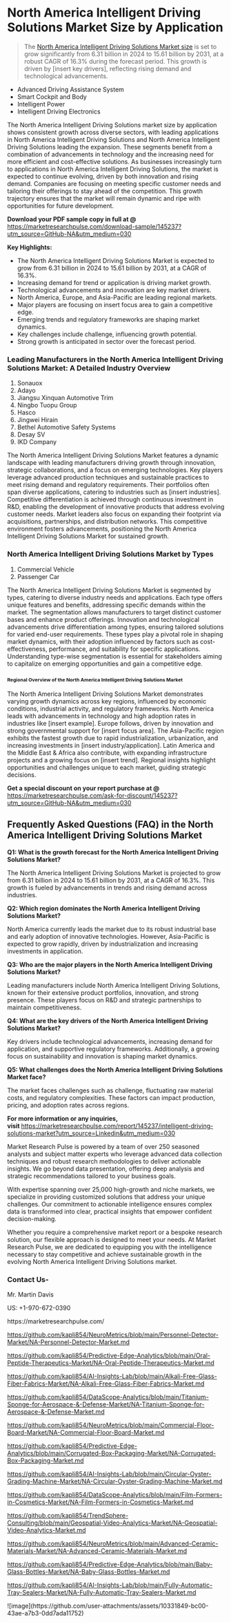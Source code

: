 <h1>North America Intelligent Driving Solutions Market&nbsp;Size by Application</h1><blockquote><p>The <a href="https://marketresearchpulse.com/download-sample/145237?utm_source=GitHub-NA&amp;utm_medium=030">North America Intelligent Driving Solutions Market size</a> is set to grow significantly from 6.31 billion in 2024 to 15.61 billion by 2031, at a robust CAGR of 16.3% during the forecast period. This growth is driven by [insert key drivers], reflecting rising demand and technological advancements.</p></blockquote><ul><li>Advanced Driving Assistance System<li> Smart Cockpit and Body<li> Intelligent Power<li> Intelligent Driving Electronics</li></ul><p>The North America Intelligent Driving Solutions market size by application shows consistent growth across diverse sectors, with leading applications in North America Intelligent Driving Solutions and North America Intelligent Driving Solutions leading the expansion. These segments benefit from a combination of advancements in technology and the increasing need for more efficient and cost-effective solutions. As businesses increasingly turn to applications in North America Intelligent Driving Solutions, the market is expected to continue evolving, driven by both innovation and rising demand. Companies are focusing on meeting specific customer needs and tailoring their offerings to stay ahead of the competition. This growth trajectory ensures that the market will remain dynamic and ripe with opportunities for future development.</p><p><strong>Download your PDF sample copy in full at @ </strong><a href="https://marketresearchpulse.com/download-sample/145237?utm_source=GitHub-NA&amp;utm_medium=030">https://marketresearchpulse.com/download-sample/145237?utm_source=GitHub-NA&amp;utm_medium=030</a></p><p><strong>Key Highlights: </strong></p><ul><li>The North America Intelligent Driving Solutions Market is expected to grow from 6.31 billion in 2024 to 15.61 billion by 2031, at a CAGR of 16.3%.</li><li>Increasing demand for trend or application is driving market growth.</li><li>Technological advancements and innovation are key market drivers.</li><li>North America, Europe, and Asia-Pacific are leading regional markets.</li><li>Major players are focusing on insert focus area to gain a competitive edge.</li><li>Emerging trends and regulatory frameworks are shaping market dynamics.</li><li>Key challenges include challenge, influencing growth potential.</li><li>Strong growth is anticipated in sector over the forecast period.</li></ul><h3>Leading Manufacturers in the North America Intelligent Driving Solutions Market: A Detailed Industry Overview</h3><ol><li>Sonauox</li><li>Adayo</li><li>Jiangsu Xinquan Automotive Trim</li><li>Ningbo Tuopu Group</li><li>Hasco</li><li>Jingwei Hirain</li><li>Bethel Automotive Safety Systems</li><li>Desay SV</li><li>IKD Company</li></ol><div class="flex max-w-full flex-col flex-grow"><div class="min-h-8 text-message flex w-full flex-col items-end gap-2 whitespace-normal break-words [.text-message+&amp;]:mt-5" dir="auto" data-message-author-role="assistant" data-message-id="fd8432e4-4910-450d-b182-61b7bfb0a01f" data-message-model-slug="gpt-4o"><div class="flex w-full flex-col gap-1 empty:hidden first:pt-[3px]"><div class="markdown prose w-full break-words dark:prose-invert light"><p>The North America Intelligent Driving Solutions Market features a dynamic landscape with leading manufacturers driving growth through innovation, strategic collaborations, and a focus on emerging technologies. Key players leverage advanced production techniques and sustainable practices to meet rising demand and regulatory requirements. Their portfolios often span diverse applications, catering to industries such as [insert industries]. Competitive differentiation is achieved through continuous investment in R&amp;D, enabling the development of innovative products that address evolving customer needs. Market leaders also focus on expanding their footprint via acquisitions, partnerships, and distribution networks. This competitive environment fosters advancements, positioning the North America Intelligent Driving Solutions Market for sustained growth.</p></div></div></div></div><h3>North America Intelligent Driving Solutions Market by Types</h3><ol><li>Commercial Vehicle<li> Passenger Car</li></ol><div class="flex max-w-full flex-col flex-grow"><div class="min-h-8 text-message flex w-full flex-col items-end gap-2 whitespace-normal break-words [.text-message+&amp;]:mt-5" dir="auto" data-message-author-role="assistant" data-message-id="084470be-0bb7-4664-bddf-5156b4f41249" data-message-model-slug="gpt-4o-mini"><div class="flex w-full flex-col gap-1 empty:hidden first:pt-[3px]"><div class="markdown prose w-full break-words dark:prose-invert light"><p>The North America Intelligent Driving Solutions Market is segmented by types, catering to diverse industry needs and applications. Each type offers unique features and benefits, addressing specific demands within the market. The segmentation allows manufacturers to target distinct customer bases and enhance product offerings. Innovation and technological advancements drive differentiation among types, ensuring tailored solutions for varied end-user requirements. These types play a pivotal role in shaping market dynamics, with their adoption influenced by factors such as cost-effectiveness, performance, and suitability for specific applications. Understanding type-wise segmentation is essential for stakeholders aiming to capitalize on emerging opportunities and gain a competitive edge.</p></div></div></div></div><h3><span style="font-size: 11px;">Regional Overview of the North America Intelligent Driving Solutions Market</span></h3><div class="flex max-w-full flex-col flex-grow"><div class="min-h-8 text-message flex w-full flex-col items-end gap-2 whitespace-normal break-words [.text-message+&amp;]:mt-5" dir="auto" data-message-author-role="assistant" data-message-id="e9038762-ce64-4e30-91c9-9bd413514231" data-message-model-slug="gpt-4o-mini"><div class="flex w-full flex-col gap-1 empty:hidden first:pt-[3px]"><div class="markdown prose w-full break-words dark:prose-invert light"><p>The North America Intelligent Driving Solutions Market demonstrates varying growth dynamics across key regions, influenced by economic conditions, industrial activity, and regulatory frameworks. North America leads with advancements in technology and high adoption rates in industries like [insert example]. Europe follows, driven by innovation and strong governmental support for [insert focus area]. The Asia-Pacific region exhibits the fastest growth due to rapid industrialization, urbanization, and increasing investments in [insert industry/application]. Latin America and the Middle East &amp; Africa also contribute, with expanding infrastructure projects and a growing focus on [insert trend]. Regional insights highlight opportunities and challenges unique to each market, guiding strategic decisions.</p></div></div></div></div><p><strong>Get a special discount on your report purchase at @ </strong><a href="https://marketresearchpulse.com/ask-for-discount/145237?utm_source=GitHub-NA&amp;utm_medium=030">https://marketresearchpulse.com/ask-for-discount/145237?utm_source=GitHub-NA&amp;utm_medium=030</a></p><h2>Frequently Asked Questions (FAQ) in the North America Intelligent Driving Solutions Market</h2><p><strong>Q1: What is the growth forecast for the North America Intelligent Driving Solutions Market?</strong></p><p>The North America Intelligent Driving Solutions Market is projected to grow from 6.31 billion in 2024 to 15.61 billion by 2031, at a CAGR of 16.3%. This growth is fueled by advancements in trends and rising demand across industries.</p><p><strong>Q2: Which region dominates the North America Intelligent Driving Solutions Market?</strong></p><p>North America currently leads the market due to its robust industrial base and early adoption of innovative technologies. However, Asia-Pacific is expected to grow rapidly, driven by industrialization and increasing investments in application.</p><p><strong>Q3: Who are the major players in the North America Intelligent Driving Solutions Market?</strong></p><p>Leading manufacturers include North America Intelligent Driving Solutions, known for their extensive product portfolios, innovation, and strong presence. These players focus on R&amp;D and strategic partnerships to maintain competitiveness.</p><p><strong>Q4: What are the key drivers of the North America Intelligent Driving Solutions Market?</strong></p><p>Key drivers include technological advancements, increasing demand for application, and supportive regulatory frameworks. Additionally, a growing focus on sustainability and innovation is shaping market dynamics.</p><p><strong>Q5: What challenges does the North America Intelligent Driving Solutions Market face?</strong></p><p>The market faces challenges such as challenge, fluctuating raw material costs, and regulatory complexities. These factors can impact production, pricing, and adoption rates across regions.</p><p><strong>For more information or any inquiries, visit&nbsp;</strong><a href="https://marketresearchpulse.com/report/145237/intelligent-driving-solutions-market?utm_source=Linkedin&utm_medium=030">https://marketresearchpulse.com/report/145237/intelligent-driving-solutions-market?utm_source=Linkedin&utm_medium=030</a></p><p>Market Research Pulse is powered by a team of over 250 seasoned analysts and subject matter experts who leverage advanced data collection techniques and robust research methodologies to deliver actionable insights. We go beyond data presentation, offering deep analysis and strategic recommendations tailored to your business goals.</p><p>With expertise spanning over 25,000 high-growth and niche markets, we specialize in providing customized solutions that address your unique challenges. Our commitment to actionable intelligence ensures complex data is transformed into clear, practical insights that empower confident decision-making.</p><p>Whether you require a comprehensive market report or a bespoke research solution, our flexible approach is designed to meet your needs. At Market Research Pulse, we are dedicated to equipping you with the intelligence necessary to stay competitive and achieve sustainable growth in the evolving North America Intelligent Driving Solutions market.</p><h3><strong>Contact Us-</strong></h3><p>Mr. Martin Davis</p><p>US: +1-970-672-0390</p><p>https://marketresearchpulse.com/</p><p><a href="https://github.com/kapli854/NeuroMetrics/blob/main/Personnel-Detector-Market/NA-Personnel-Detector-Market.md">https://github.com/kapli854/NeuroMetrics/blob/main/Personnel-Detector-Market/NA-Personnel-Detector-Market.md</a></p><p><a href="https://github.com/kapli854/Predictive-Edge-Analytics/blob/main/Oral-Peptide-Therapeutics-Market/NA-Oral-Peptide-Therapeutics-Market.md">https://github.com/kapli854/Predictive-Edge-Analytics/blob/main/Oral-Peptide-Therapeutics-Market/NA-Oral-Peptide-Therapeutics-Market.md</a></p><p><a href="https://github.com/kapli854/AI-Insights-Lab/blob/main/Alkali-Free-Glass-Fiber-Fabrics-Market/NA-Alkali-Free-Glass-Fiber-Fabrics-Market.md">https://github.com/kapli854/AI-Insights-Lab/blob/main/Alkali-Free-Glass-Fiber-Fabrics-Market/NA-Alkali-Free-Glass-Fiber-Fabrics-Market.md</a></p><p><a href="https://github.com/kapli854/DataScope-Analytics/blob/main/Titanium-Sponge-for-Aerospace-&-Defense-Market/NA-Titanium-Sponge-for-Aerospace-&-Defense-Market.md">https://github.com/kapli854/DataScope-Analytics/blob/main/Titanium-Sponge-for-Aerospace-&-Defense-Market/NA-Titanium-Sponge-for-Aerospace-&-Defense-Market.md</a></p><p><a href="https://github.com/kapli854/NeuroMetrics/blob/main/Commercial-Floor-Board-Market/NA-Commercial-Floor-Board-Market.md">https://github.com/kapli854/NeuroMetrics/blob/main/Commercial-Floor-Board-Market/NA-Commercial-Floor-Board-Market.md</a></p><p><a href="https://github.com/kapli854/Predictive-Edge-Analytics/blob/main/Corrugated-Box-Packaging-Market/NA-Corrugated-Box-Packaging-Market.md">https://github.com/kapli854/Predictive-Edge-Analytics/blob/main/Corrugated-Box-Packaging-Market/NA-Corrugated-Box-Packaging-Market.md</a></p><p><a href="https://github.com/kapli854/AI-Insights-Lab/blob/main/Circular-Oyster-Grading-Machine-Market/NA-Circular-Oyster-Grading-Machine-Market.md">https://github.com/kapli854/AI-Insights-Lab/blob/main/Circular-Oyster-Grading-Machine-Market/NA-Circular-Oyster-Grading-Machine-Market.md</a></p><p><a href="https://github.com/kapli854/DataScope-Analytics/blob/main/Film-Formers-in-Cosmetics-Market/NA-Film-Formers-in-Cosmetics-Market.md">https://github.com/kapli854/DataScope-Analytics/blob/main/Film-Formers-in-Cosmetics-Market/NA-Film-Formers-in-Cosmetics-Market.md</a></p><p><a href="https://github.com/kapli854/TrendSphere-Consulting/blob/main/Geospatial-Video-Analytics-Market/NA-Geospatial-Video-Analytics-Market.md">https://github.com/kapli854/TrendSphere-Consulting/blob/main/Geospatial-Video-Analytics-Market/NA-Geospatial-Video-Analytics-Market.md</a></p><p><a href="https://github.com/kapli854/NeuroMetrics/blob/main/Advanced-Ceramic-Materials-Market/NA-Advanced-Ceramic-Materials-Market.md">https://github.com/kapli854/NeuroMetrics/blob/main/Advanced-Ceramic-Materials-Market/NA-Advanced-Ceramic-Materials-Market.md</a></p><p><a href="https://github.com/kapli854/Predictive-Edge-Analytics/blob/main/Baby-Glass-Bottles-Market/NA-Baby-Glass-Bottles-Market.md">https://github.com/kapli854/Predictive-Edge-Analytics/blob/main/Baby-Glass-Bottles-Market/NA-Baby-Glass-Bottles-Market.md</a></p><p><a href="https://github.com/kapli854/AI-Insights-Lab/blob/main/Fully-Automatic-Tray-Sealers-Market/NA-Fully-Automatic-Tray-Sealers-Market.md">https://github.com/kapli854/AI-Insights-Lab/blob/main/Fully-Automatic-Tray-Sealers-Market/NA-Fully-Automatic-Tray-Sealers-Market.md</a></p>
![image](https://github.com/user-attachments/assets/10331849-bc00-43ae-a7b3-0dd7ada11752)
